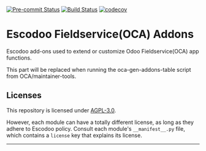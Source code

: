
<!-- /!\ Non OCA Context : Set here the badge of your runbot / runboat instance. -->
[![Pre-commit Status](https://github.com/Escodoo/fieldservice-addons/actions/workflows/pre-commit.yml/badge.svg?branch=14.0)](https://github.com/Escodoo/fieldservice-addons/actions/workflows/pre-commit.yml?query=branch%3A14.0)
[![Build Status](https://github.com/Escodoo/fieldservice-addons/actions/workflows/test.yml/badge.svg?branch=14.0)](https://github.com/Escodoo/fieldservice-addons/actions/workflows/test.yml?query=branch%3A14.0)
[![codecov](https://codecov.io/gh/Escodoo/fieldservice-addons/branch/14.0/graph/badge.svg)](https://codecov.io/gh/Escodoo/fieldservice-addons)
<!-- /!\ Non OCA Context : Set here the badge of your translation instance. -->

<!-- /!\ do not modify above this line -->

# Escodoo Fieldservice(OCA) Addons

Escodoo add-ons used to extend or customize Odoo Fieldservice(OCA) app functions.

<!-- /!\ do not modify below this line -->

<!-- prettier-ignore-start -->

[//]: # (addons)

This part will be replaced when running the oca-gen-addons-table script from OCA/maintainer-tools.

[//]: # (end addons)

<!-- prettier-ignore-end -->

## Licenses

This repository is licensed under [AGPL-3.0](LICENSE).

However, each module can have a totally different license, as long as they adhere to Escodoo
policy. Consult each module's `__manifest__.py` file, which contains a `license` key
that explains its license.

----
<!-- /!\ Non OCA Context : Set here the full description of your organization. -->
